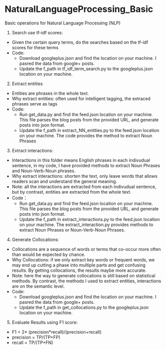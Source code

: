 # NaturalLanguageProcessing_Basic
Basic operations for Natural Language Processing (NLP)

1. Search use tf-idf scores:
 * Given the certain query terms, do the searches based on the tf-idf scores for these terms
 * Code:
   * Download googleplus.json and find the location on your machine. I pasred the data from google+ posts.
   * Update the f_path in tf_idf_term_search.py to the googleplus.json location on your machine. 


2. Extract entities
 * Entities are phrases in the whole text.
 * Why extract entities: often used for intelligent tagging, the extraced phrases serve as tags
 * Code:
   * Run get_data.py and find the feed.json location on your machine. This file parses the blog posts from the provided URL, and generate posts into json format.
   * Update the f_path in extract_NN_entities.py to the feed.json location on your machine. The code provides the method to extract Noun Phrases


3. Extract interactions:
 * Interactions in this folder means English phrases in each indivudual sentence, in my code, I have provided methods to extract Noun Phrases and Noun-Verb-Noun phrases.
 * Why extract interactions: shorten the text, only leave words that allows readers scan and understand the general meaning.
 * Note: all the interactions are extracted from each indivudual sentence, but by contrast, entities are extracted from the whole text.
 * Code：
   * Run get_data.py and find the feed.json location on your machine. This file parses the blog posts from the provided URL, and generate posts into json format.
   * Update the f_path in extract_interactions.py to the feed.json location on your machine. The extract_interaction.py provides methods to extract Noun Phrases or Noun-Verb-Noun Phrases.
  

4. Generate Collocations:
 * Collocations are a sequence of words or terms that co-occur more often than would be expected by chance.
 * Why Collocations: if we only extract key words or frequent words, we may end up cutting a phase into multiple parts and get confusing results. By getting collocations, the results maybe more accurate.
 * Note: here the way to generate collocations is still based on statistical methods. By contrast, the methods I used to extract entities, interactions are on the semantic level.
 * Code:
   * Download googleplus.json and find the location on your machine. I pasred the data from google+ posts.
   * Update the f_path in get_collocations.py to the googleplus.json location on your machine. 
  

5. Evaluate Results using F1 score:
 * F1 = 2* (precision*recall)/(precision+recall)
 * precision = TP/(TP+FP)
 * recall = TP/(TP+FN)


